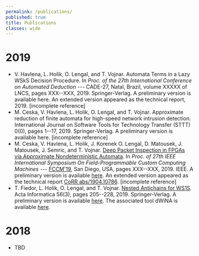 ```yaml
---
permalink: /publications/
published: true
title: Publications
classes: wide
---
```

# 2019

* V. Havlena, L. Holik, O. Lengal, and T. Vojnar. Automata Terms in a Lazy WSkS Decision Procedure. In *Proc. of the 27th International Conference on Automated Deduction* --- CADE-27, Natal, Brazil, volume XXXXX of LNCS, pages XXX--XXX, 2019. Springer-Verlag. A preliminary version is available here. An extended version appeared as the technical report, 2019. [incomplete reference]
* M. Ceska, V. Havlena, L. Holik, O. Lengal, and T. Vojnar. Approximate reduction of finite automata for high-speed network intrusion detection. International Journal on Software Tools for Technology Transfer (STTT) 0(0), pages 1--17, 2019. Springer-Verlag. A preliminary version is available here. [incomplete reference]
* M. Ceska, V. Havlena, L. Holik, J. Korenek O. Lengal, D. Matousek, J. Matousek, J. Semric, and T. Vojnar. [Deep Packet Inspection in FPGAs via Approximate Nondeterministic Automata](http://dx.doi.org/XXXXXXXXXXXXXXX). In *Proc. of 27th IEEE International Symposium On Field-Programmable Custom Computing Machines* --- [FCCM'19](http://www.fccm.org/), San Diego, USA, pages XXX--XXX, 2019. IEEE. A preliminary version is available [here](https://github.com/ondrik/ondrik.github.io/raw/master/publications/fccm19-hw-nfa-reductions.pdf). An extended version appeared as the technical report [CoRR abs/1904.10786](https://arxiv.org/abs/1904.10786). [incomplete reference]
* T. Fiedor, L. Holik, O. Lengal, and T. Vojnar. [Nested Antichains for WS1S](http://dx.doi.org/10.1007/s00236-018-0331-z). Acta Informatica 56(3), pages 205--228, 2019. Springer-Verlag. A preliminary version is available [here](https://github.com/ondrik/ondrik.github.io/raw/master/publications/fhlv-acta-19-ws1s-dwina.pdf). The associated tool dWiNA is available [here](http://www.fit.vutbr.cz/research/groups/verifit/tools/dWiNA/).

# 2018

* TBD